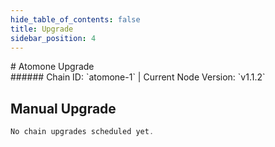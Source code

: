 ```yaml
---
hide_table_of_contents: false
title: Upgrade
sidebar_position: 4
---
```


<div className="h1-with-icon icon-atomone">
# Atomone Upgrade
</div>
###### Chain ID: `atomone-1` | Current Node Version: `v1.1.2`

## Manual Upgrade

```js
No chain upgrades scheduled yet.
```
